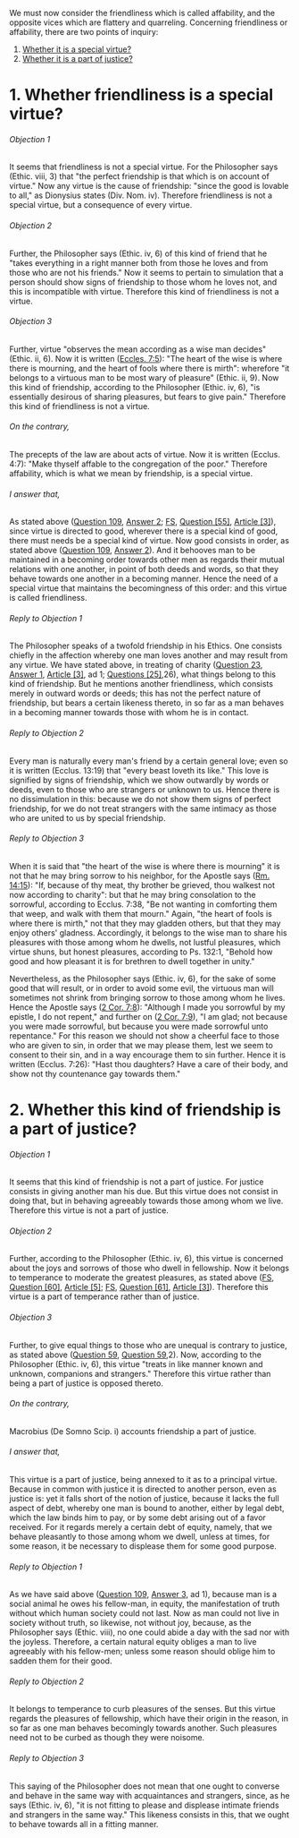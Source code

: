 We must now consider the friendliness which is called affability, and the opposite vices which are flattery and quarreling. Concerning friendliness or affability, there are two points of inquiry:  

1. [ Whether it is a special virtue?](#1.%20Whether%20friendliness%20is%20a%20special%20virtue?)
2. [ Whether it is a part of justice?](#2.%20Whether%20this%20kind%20of%20friendship%20is%20a%20part%20of%20justice?)



# 1. Whether friendliness is a special virtue? 

###### Objection 1
It seems that friendliness is not a special virtue. For the Philosopher says (Ethic. viii, 3) that "the perfect friendship is that which is on account of virtue." Now any virtue is the cause of friendship: "since the good is lovable to all," as Dionysius states (Div. Nom. iv). Therefore friendliness is not a special virtue, but a consequence of every virtue.  

###### Objection 2
Further, the Philosopher says (Ethic. iv, 6) of this kind of friend that he "takes everything in a right manner both from those he loves and from those who are not his friends." Now it seems to pertain to simulation that a person should show signs of friendship to those whom he loves not, and this is incompatible with virtue. Therefore this kind of friendliness is not a virtue.  

###### Objection 3
Further, virtue "observes the mean according as a wise man decides" (Ethic. ii, 6). Now it is written ([Eccles. 7:5](http://bible.gospelcom.net/bible?Eccles++7:5)): "The heart of the wise is where there is mourning, and the heart of fools where there is mirth": wherefore "it belongs to a virtuous man to be most wary of pleasure" (Ethic. ii, 9). Now this kind of friendship, according to the Philosopher (Ethic. iv, 6), "is essentially desirous of sharing pleasures, but fears to give pain." Therefore this kind of friendliness is not a virtue.  

###### On the contrary,
The precepts of the law are about acts of virtue. Now it is written (Ecclus. 4:7): "Make thyself affable to the congregation of the poor." Therefore affability, which is what we mean by friendship, is a special virtue.  

###### I answer that,
As stated above ([Question 109](../103.%20Parts%20of%20Observance%20and%20Ordinary%20Vice/109.%20Truth.md), [Answer 2](../103.%20Parts%20of%20Observance%20and%20Ordinary%20Vice/109.%20Truth.md#2.%20Whether%20truth%20is%20a%20special%20virtue?%20); [FS](../FS.html), [Question \[55\]](../FS/FS055.html#FSQ55OUTP1), [Article \[3\]](../FS/FS055.html#FSQ55A3THEP1)), since virtue is directed to good, wherever there is a special kind of good, there must needs be a special kind of virtue. Now good consists in order, as stated above ([Question 109](../103.%20Parts%20of%20Observance%20and%20Ordinary%20Vice/109.%20Truth.md), [Answer 2](../103.%20Parts%20of%20Observance%20and%20Ordinary%20Vice/109.%20Truth.md#2.%20Whether%20truth%20is%20a%20special%20virtue?%20)). And it behooves man to be maintained in a becoming order towards other men as regards their mutual relations with one another, in point of both deeds and words, so that they behave towards one another in a becoming manner. Hence the need of a special virtue that maintains the becomingness of this order: and this virtue is called friendliness.  

###### Reply to Objection 1
The Philosopher speaks of a twofold friendship in his Ethics. One consists chiefly in the affection whereby one man loves another and may result from any virtue. We have stated above, in treating of charity ([Question 23](../../../1.%20Theological%20Virtues/23.%20Charity/23.%20Charity,%20Considered%20in%20Itself.md), [Answer 1](../../../1.%20Theological%20Virtues/23.%20Charity/23.%20Charity,%20Considered%20in%20Itself.md#1.%20Whether%20charity%20is%20friendship?%20), [Article \[3\]](SS023.html#SSQ23A1A3THEP1), ad 1; [Questions \[25\]](SS000.html#SSQOUTP1),26), what things belong to this kind of friendship. But he mentions another friendliness, which consists merely in outward words or deeds; this has not the perfect nature of friendship, but bears a certain likeness thereto, in so far as a man behaves in a becoming manner towards those with whom he is in contact.

###### Reply to Objection 2
Every man is naturally every man's friend by a certain general love; even so it is written (Ecclus. 13:19) that "every beast loveth its like." This love is signified by signs of friendship, which we show outwardly by words or deeds, even to those who are strangers or unknown to us. Hence there is no dissimulation in this: because we do not show them signs of perfect friendship, for we do not treat strangers with the same intimacy as those who are united to us by special friendship.  

###### Reply to Objection 3
When it is said that "the heart of the wise is where there is mourning" it is not that he may bring sorrow to his neighbor, for the Apostle says ([Rm. 14:15](http://bible.gospelcom.net/bible?Rm++14:15)): "If, because of thy meat, thy brother be grieved, thou walkest not now according to charity": but that he may bring consolation to the sorrowful, according to Ecclus. 7:38, "Be not wanting in comforting them that weep, and walk with them that mourn." Again, "the heart of fools is where there is mirth," not that they may gladden others, but that they may enjoy others' gladness. Accordingly, it belongs to the wise man to share his pleasures with those among whom he dwells, not lustful pleasures, which virtue shuns, but honest pleasures, according to Ps. 132:1, "Behold how good and how pleasant it is for brethren to dwell together in unity."  

Nevertheless, as the Philosopher says (Ethic. iv, 6), for the sake of some good that will result, or in order to avoid some evil, the virtuous man will sometimes not shrink from bringing sorrow to those among whom he lives. Hence the Apostle says ([2 Cor. 7:8](http://bible.gospelcom.net/bible?2+Cor++7:8)): "Although I made you sorrowful by my epistle, I do not repent," and further on ([2 Cor. 7:9](http://bible.gospelcom.net/bible?2+Cor++7:9)), "I am glad; not because you were made sorrowful, but because you were made sorrowful unto repentance." For this reason we should not show a cheerful face to those who are given to sin, in order that we may please them, lest we seem to consent to their sin, and in a way encourage them to sin further. Hence it is written (Ecclus. 7:26): "Hast thou daughters? Have a care of their body, and show not thy countenance gay towards them."  




# 2. Whether this kind of friendship is a part of justice? 

###### Objection 1
It seems that this kind of friendship is not a part of justice. For justice consists in giving another man his due. But this virtue does not consist in doing that, but in behaving agreeably towards those among whom we live. Therefore this virtue is not a part of justice.  

###### Objection 2
Further, according to the Philosopher (Ethic. iv, 6), this virtue is concerned about the joys and sorrows of those who dwell in fellowship. Now it belongs to temperance to moderate the greatest pleasures, as stated above ([FS](../FS.html), [Question \[60\]](../FS/FS060.html#FSQ60OUTP1), [Article \[5\]](../FS/FS060.html#FSQ60A5THEP1); [FS](../FS.html), [Question \[61\]](../FS/FS061.html#FSQ61OUTP1), [Article \[3\]](../FS/FS061.html#FSQ61A3THEP1)). Therefore this virtue is a part of temperance rather than of justice.  

###### Objection 3
Further, to give equal things to those who are unequal is contrary to justice, as stated above ([Question 59](../../57.%20Justice/59.%20Injustice.md), [Question 59](../../57.%20Justice/59.%20Injustice.md),2). Now, according to the Philosopher (Ethic. iv, 6), this virtue "treats in like manner known and unknown, companions and strangers." Therefore this virtue rather than being a part of justice is opposed thereto.  

###### On the contrary,
Macrobius (De Somno Scip. i) accounts friendship a part of justice.  

###### I answer that,
This virtue is a part of justice, being annexed to it as to a principal virtue. Because in common with justice it is directed to another person, even as justice is: yet it falls short of the notion of justice, because it lacks the full aspect of debt, whereby one man is bound to another, either by legal debt, which the law binds him to pay, or by some debt arising out of a favor received. For it regards merely a certain debt of equity, namely, that we behave pleasantly to those among whom we dwell, unless at times, for some reason, it be necessary to displease them for some good purpose.  

###### Reply to Objection 1
As we have said above ([Question 109](../103.%20Parts%20of%20Observance%20and%20Ordinary%20Vice/109.%20Truth.md), [Answer 3](../103.%20Parts%20of%20Observance%20and%20Ordinary%20Vice/109.%20Truth.md#3.%20Whether%20truth%20is%20a%20part%20of%20justice?%20), ad 1), because man is a social animal he owes his fellow-man, in equity, the manifestation of truth without which human society could not last. Now as man could not live in society without truth, so likewise, not without joy, because, as the Philosopher says (Ethic. viii), no one could abide a day with the sad nor with the joyless. Therefore, a certain natural equity obliges a man to live agreeably with his fellow-men; unless some reason should oblige him to sadden them for their good.  

###### Reply to Objection 2
It belongs to temperance to curb pleasures of the senses. But this virtue regards the pleasures of fellowship, which have their origin in the reason, in so far as one man behaves becomingly towards another. Such pleasures need not to be curbed as though they were noisome.  

###### Reply to Objection 3
This saying of the Philosopher does not mean that one ought to converse and behave in the same way with acquaintances and strangers, since, as he says (Ethic. iv, 6), "it is not fitting to please and displease intimate friends and strangers in the same way." This likeness consists in this, that we ought to behave towards all in a fitting manner.